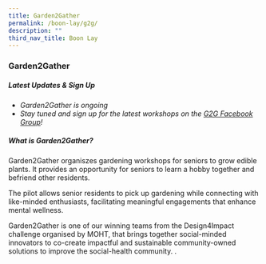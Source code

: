 ```yaml
---
title: Garden2Gather
permalink: /boon-lay/g2g/
description: ""
third_nav_title: Boon Lay
---
```

### **Garden2Gather** 

##### **Latest Updates & Sign Up**
* *Garden2Gather is ongoing*
* *Stay tuned and sign up for the latest workshops on the [G2G Facebook Group](https://www.facebook.com/groups/garden2gather)!*

##### **What is Garden2Gather?**
Garden2Gather organiszes gardening workshops for seniors to grow edible plants. It provides an opportunity for seniors to learn a hobby together and befriend other residents.

The pilot allows senior residents to pick up gardening while connecting with like-minded enthusiasts, facilitating meaningful engagements that enhance mental wellness.

Garden2Gather is one of our winning teams from the Design4Impact challenge organised by MOHT, that brings together social-minded innovators to co-create impactful and sustainable community-owned solutions to improve the social-health community. .
